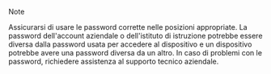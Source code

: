  > [!NOTE]
  > Assicurarsi di usare le password corrette nelle posizioni appropriate. La password dell'account aziendale o dell'istituto di istruzione potrebbe essere diversa dalla password usata per accedere al dispositivo e un dispositivo potrebbe avere una password diversa da un altro. In caso di problemi con le password, richiedere assistenza al supporto tecnico aziendale.

